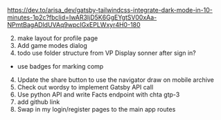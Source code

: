 https://dev.to/arisa_dev/gatsby-tailwindcss-integrate-dark-mode-in-10-minutes-1p2c?fbclid=IwAR3IjD5K6GgEYgtSV00xAa-NPmtBagADldUVAq9wpcIGxEPLWxyr4H0-180




2. make layout for profile page 
3. Add game modes dialog 
4. todo use folder structure from VP 
Display sonner after sign in? 
- use badges for marking comp
4. Update the share button to use the navigator draw on mobile
archive
4. Check out wordsy to implement Gatsby API call
5. Use python API and write Facts endpoint with chta gtp-3 
2. add github link 
1. Swap in my login/register pages to the main app routes